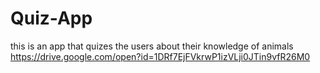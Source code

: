 # Quiz-App
this is an app that quizes the users about their knowledge of animals
https://drive.google.com/open?id=1DRf7EjFVkrwP1izVLji0JTin9vfR26M0

